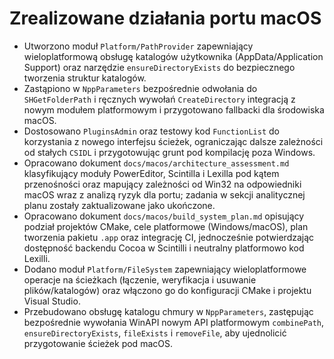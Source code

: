 # Zrealizowane działania portu macOS

- Utworzono moduł `Platform/PathProvider` zapewniający wieloplatformową obsługę katalogów użytkownika (AppData/Application Support) oraz narzędzie `ensureDirectoryExists` do bezpiecznego tworzenia struktur katalogów.
- Zastąpiono w `NppParameters` bezpośrednie odwołania do `SHGetFolderPath` i ręcznych wywołań `CreateDirectory` integracją z nowym modułem platformowym i przygotowano fallbacki dla środowiska macOS.
- Dostosowano `PluginsAdmin` oraz testowy kod `FunctionList` do korzystania z nowego interfejsu ścieżek, ograniczając dalsze zależności od stałych `CSIDL` i przygotowując grunt pod kompilację poza Windows.
- Opracowano dokument `docs/macos/architecture_assessment.md` klasyfikujący moduły PowerEditor, Scintilla i Lexilla pod kątem przenośności oraz mapujący zależności od Win32 na odpowiedniki macOS wraz z analizą ryzyk dla portu; zadania w sekcji analitycznej planu zostały zaktualizowane jako ukończone.
- Opracowano dokument `docs/macos/build_system_plan.md` opisujący podział projektów CMake, cele platformowe (Windows/macOS), plan tworzenia pakietu `.app` oraz integrację CI, jednocześnie potwierdzając dostępność backendu Cocoa w Scintilli i neutralny platformowo kod Lexilli.
- Dodano moduł `Platform/FileSystem` zapewniający wieloplatformowe operacje na ścieżkach (łączenie, weryfikacja i usuwanie plików/katalogów) oraz włączono go do konfiguracji CMake i projektu Visual Studio.
- Przebudowano obsługę katalogu chmury w `NppParameters`, zastępując bezpośrednie wywołania WinAPI nowym API platformowym `combinePath`, `ensureDirectoryExists`, `fileExists` i `removeFile`, aby ujednolicić przygotowanie ścieżek pod macOS.
